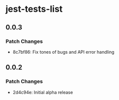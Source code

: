 # jest-tests-list

## 0.0.3

### Patch Changes

- 8c7bf86: Fix tones of bugs and API error handling

## 0.0.2

### Patch Changes

- 2d4c94e: Initial alpha release
